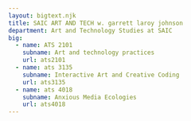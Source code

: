 ```yaml
---
layout: bigtext.njk
title: SAIC ART AND TECH w. garrett laroy johnson
department: Art and Technology Studies at SAIC
big:
  - name: ATS 2101
    subname: Art and technology practices
    url: ats2101
  - name: ats 3135
    subname: Interactive Art and Creative Coding
    url: ats3135
  - name: ats 4018
    subname: Anxious Media Ecologies
    url: ats4018
---
```

